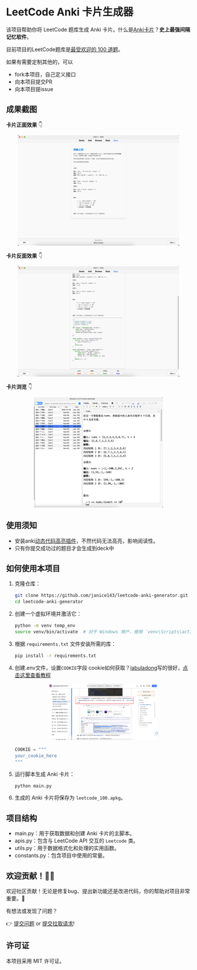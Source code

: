 # LeetCode Anki 卡片生成器

该项目帮助你将 LeetCode 题库生成 Anki 卡片。什么是[Anki卡片](https://apps.ankiweb.net/)？**史上最强间隔记忆软件**。

目前项目的LeetCode题库是[最受欢迎的 100 道题](https://leetcode.cn/studyplan/top-100-liked/)。

如果有需要定制其他的，可以

- fork本项目，自己定义接口
- 向本项目提交PR
- 向本项目提issue

## 成果截图

**卡片正面效果** 👇
<p align='center'>
  <img src="./screen-shots/card-front.png" alt="image"  height="300">

</p>

**卡片反面效果** 👇

<p align='center'>
  <img src="./screen-shots/card-back.png" alt="image"  height="300">
</p>

**卡片浏览** 👇

<p align='center'>
  <img src="./screen-shots/card-lists.png" alt="image"  height="300">
</p>

## 使用须知

- 安装anki[动态代码高亮插件](https://ankiweb.net/shared/info/1339779080)，不然代码无法高亮，影响阅读性。
- 只有你提交成功过的题目才会生成到deck中

## 如何使用本项目

1. 克隆仓库：

    ```sh
    git clone https://github.com/janice143/leetcode-anki-generator.git
    cd leetcode-anki-generator
    ```

2. 创建一个虚拟环境并激活它：

    ```sh
    python -m venv temp_env
    source venv/bin/activate  # 对于 Windows 用户，使用 `venv\Scripts\activate`
    ```

3. 根据 `requirements.txt` 文件安装所需的库：

    ```sh
    pip install -r requirements.txt
    ```

4. 创建.env文件，设置`COOKIE`字段
   cookie如何获取？[labuladong](https://github.com/labuladong)写的很好，[点击这里查看教程](https://labuladong.online/algo/intro/jetbrains/#%E7%99%BB%E5%BD%95-%E5%8A%9B%E6%89%A3-leetcode-%E8%B4%A6%E5%8F%B7)

    <p align='center'>
      <img src="./screen-shots/how to get your cookie.png" alt="image"  width="300">
    </p>

    ```python
    COOKIE = """
    your_cookie_here
    """
    ```

5. 运行脚本生成 Anki 卡片：

    ```sh
    python main.py
    ```

6. 生成的 Anki 卡片将保存为 `leetcode_100.apkg`。

## 项目结构

- main.py：用于获取数据和创建 Anki 卡片的主脚本。
- apis.py：包含与 LeetCode API 交互的 `Leetcode` 类。
- utils.py：用于数据格式化和处理的实用函数。
- constants.py：包含项目中使用的常量。

## 欢迎贡献！🚀✨

欢迎社区贡献！无论是修复bug、提出新功能还是改进代码，你的帮助对项目非常重要。🤝

有想法或发现了问题？

👉 [提交问题](https://github.com/janice143/leetcode-anki-generator/issues) or [提交拉取请求](https://github.com/janice143/leetcode-anki-generator/pulls)!  

## 许可证

本项目采用 MIT 许可证。
